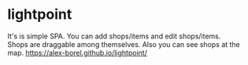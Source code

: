 # lightpoint <br>
It's is simple SPA. You can add shops/items and edit shops/items.<br>
Shops are draggable among themselves. Also you can see shops at the map.
https://alex-borel.github.io/lightpoint/

